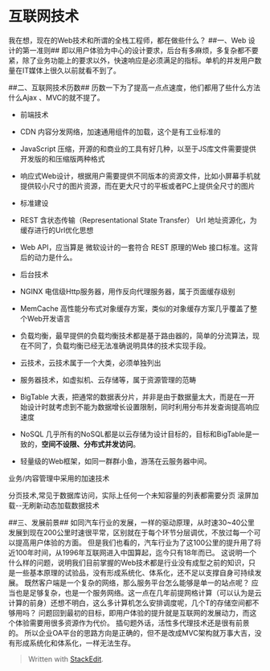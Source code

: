 互联网技术
==========
我在想，现在的Web技术和所谓的全栈工程师，都在做些什么？
##一、Web 设计的第一准则##
即以用户体验为中心的设计要求，后台有多麻烦，多复杂都不要紧，除了业务功能上的要求以外，快速响应是必须满足的指标。单机的并发用户数量在IT媒体上很久以前就看不到了。

##二、互联网技术历数##
历数一下为了提高一点点速度，他们都用了些什么方法
什么Ajax 、MVC的就不提了。

- 前端技术
 - CDN 内容分发网络，加速通用组件的加载，这个是有工业标准的
 - JavaScript 压缩，开源的和商业的工具有好几种，以至于JS库文件需要提供开发版的和压缩版两种格式
 - 响应式Web设计，根据用户需要提供不同版本的资源文件，比如小屏幕手机就提供较小尺寸的图片资源，而在更大尺寸的平板或者PC上提供全尺寸的图片

- 标准建设
 - REST 含状态传输（Representational State Transfer） Url 地址资源化，为缓存进行的Url优化思想
 - Web API，应当算是 微软设计的一套符合 REST 原理的Web 接口标准。这背后的动力是什么。
 
- 后台技术
 - NGINX 电信级Http服务器，用作反向代理服务器，属于页面缓存级别
 - MemCache 高性能分布式对象缓存方案，类似的对象缓存方案几乎覆盖了整个Web开发语言
 - 负载均衡，最早提供的负载均衡技术都是基于路由器的，简单的分流算法，现在不同了，负载均衡已经无法准确说明具体的技术实现手段。
- 云技术，云技术属于一个大类，必须单独列出
 - 服务器技术，如虚拟机、云存储等，属于资源管理的范畴
 - BigTable 大表，把通常的数据表分片，并非是由于数据量太大，而是在一开始设计时就考虑到不能为数据增长设置限制，同时利用分布并发查询提高响应速度
 - NoSQL 几乎所有的NoSQL都是以云存储为设计目标的，目标和BigTable是一致的，**空间不设限、分布式并发访问**。
 - 轻量级的Web框架，如同一群群小鱼，游荡在云服务器中间。

业务/内容管理中采用的加速技术

分页技术,常见于数据库访问，实际上任何一个未知容量的列表都需要分页
滚屏加载--无刷新动态加载数据技术

##三、发展前景##
如同汽车行业的发展，一样的驱动原理，从时速30~40公里发展到现在200公里时速很平常，区别就在于每个环节分层调优，不放过每一个可以提高用户体验的方面。
但是我们也看的，汽车行业为了这100公里的提升用了将近100年时间，从1996年互联网进入中国算起，迄今只有18年而已。
这说明一个什么样的问题，说明我们目前掌握的Web技术都是行业没有成型之前的知识，只是一些基本原理的试验品，没有形成系统化、体系化，还不足以支撑自身可持续发展。
既然客户端是一个复杂的网络，那么服务平台怎么能够是单一的站点呢？
应当也是足够复杂，也是一个服务网络。这一点在几年前提网格计算（可以认为是云计算的前身）还想不明白，这么多计算机怎么安排调度呢，几个T的存储空间都不够用吗？
问题回到最初的目标，即用户体验的提升就是互联网的发展动力，而这个体验需要用很多资源作为代价。
插句题外话，活性多代理技术还是很有前景的。
所以企业OA平台的思路方向是正确的，但不是改成MVC架构就万事大吉，没有形成系统化和体系化，一样无法生存。

> Written with [StackEdit](https://stackedit.io/).